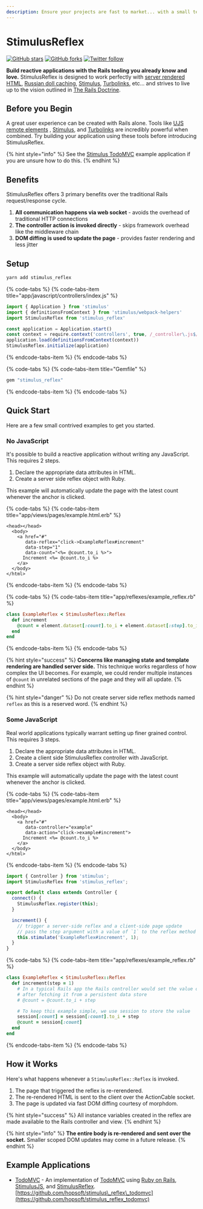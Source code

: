 ```yaml
---
description: Ensure your projects are fast to market... with a small team
---
```


# StimulusReflex

[![GitHub stars](https://img.shields.io/github/stars/hopsoft/stimulus_reflex?style=social)](https://github.com/hopsoft/stimulus_reflex)
[![GitHub forks](https://img.shields.io/github/forks/hopsoft/stimulus_reflex?style=social)](https://github.com/hopsoft/stimulus_reflex)
[![Twitter follow](https://img.shields.io/twitter/follow/hopsoft?style=social)](https://twitter.com/hopsoft)

**Build reactive applications with the Rails tooling you already know and love.** StimulusReflex is designed to work perfectly with [server rendered HTML](https://guides.rubyonrails.org/action_view_overview.html), [Russian doll caching](https://edgeguides.rubyonrails.org/caching_with_rails.html#russian-doll-caching), [Stimulus](https://stimulusjs.org/), [Turbolinks](https://www.youtube.com/watch?v=SWEts0rlezA), etc... and strives to live up to the vision outlined in [The Rails Doctrine](https://rubyonrails.org/doctrine/).

## Before you Begin

A great user experience can be created with Rails alone. Tools like [UJS remote elements](https://guides.rubyonrails.org/working_with_javascript_in_rails.html#remote-elements) , [Stimulus](https://stimulusjs.org/), and [Turbolinks](https://github.com/turbolinks/turbolinks) are incredibly powerful when combined. Try building your application using these tools before introducing StimulusReflex.

{% hint style="info" %}
See the [Stimulus TodoMVC](https://github.com/hopsoft/stimulus_todomvc) example application if you are unsure how to do this.
{% endhint %}

## Benefits

StimulusReflex offers 3 primary benefits over the traditional Rails request/response cycle.

1. **All communication happens via web socket** - avoids the overhead of traditional HTTP connections
2. **The controller action is invoked directly** - skips framework overhead like the middleware chain
3. **DOM diffing is used to update the page** - provides faster rendering and less jitter

## Setup

```bash
yarn add stimulus_reflex
```

{% code-tabs %}
{% code-tabs-item title="app/javascript/controllers/index.js" %}
```javascript
import { Application } from 'stimulus'
import { definitionsFromContext } from 'stimulus/webpack-helpers'
import StimulusReflex from 'stimulus_reflex'

const application = Application.start()
const context = require.context('controllers', true, /_controller\.js$/)
application.load(definitionsFromContext(context))
StimulusReflex.initialize(application)
```
{% endcode-tabs-item %}
{% endcode-tabs %}

{% code-tabs %}
{% code-tabs-item title="Gemfile" %}
```ruby
gem "stimulus_reflex"
```
{% endcode-tabs-item %}
{% endcode-tabs %}

## Quick Start

Here are a few small contrived examples to get you started.

### No JavaScript

It's possible to build a reactive application without writing any JavaScript. This requires 2 steps.

1. Declare the appropriate data attributes in HTML.
2. Create a server side reflex object with Ruby.

This example will automatically update the page with the latest count whenever the anchor is clicked.

{% code-tabs %}
{% code-tabs-item title="app/views/pages/example.html.erb" %}
```text
<head></head>
  <body>
    <a href="#"
       data-reflex="click->ExampleReflex#increment"
       data-step="1"
       data-count="<%= @count.to_i %>">
      Increment <%= @count.to_i %>
    </a>
  </body>
</html>
```
{% endcode-tabs-item %}
{% endcode-tabs %}

{% code-tabs %}
{% code-tabs-item title="app/reflexes/example\_reflex.rb" %}
```ruby
class ExampleReflex < StimulusReflex::Reflex
  def increment
    @count = element.dataset[:count].to_i + element.dataset[:step].to_i
  end
end
```
{% endcode-tabs-item %}
{% endcode-tabs %}

{% hint style="success" %}
**Concerns like managing state and template rendering are handled server side.** This technique works regardless of how complex the UI becomes. For example, we could render multiple instances of `@count` in unrelated sections of the page and they will all update.
{% endhint %}

{% hint style="danger" %}
Do not create server side reflex methods named `reflex` as this is a reserved word.
{% endhint %}

### Some JavaScript

Real world applications typically warrant setting up finer grained control. This requires 3 steps.

1. Declare the appropriate data attributes in HTML.
2. Create a client side StimulusReflex controller with JavaScript.
3. Create a server side reflex object with Ruby.

This example will automatically update the page with the latest count whenever the anchor is clicked.

{% code-tabs %}
{% code-tabs-item title="app/views/pages/example.html.erb" %}
```text
<head></head>
  <body>
    <a href="#"
       data-controller="example"
       data-action="click->example#increment">
      Increment <%= @count.to_i %>
    </a>
  </body>
</html>
```
{% endcode-tabs-item %}
{% endcode-tabs %}

```javascript
import { Controller } from 'stimulus';
import StimulusReflex from 'stimulus_reflex';

export default class extends Controller {
  connect() {
    StimulusReflex.register(this);
  }

  increment() {
    // trigger a server-side reflex and a client-side page update
    // pass the step argument with a value of `1` to the reflex method
    this.stimulate('ExampleReflex#increment', 1);
  }
}
```

{% code-tabs %}
{% code-tabs-item title="app/reflexes/example\_reflex.rb" %}
```ruby
class ExampleReflex < StimulusReflex::Reflex
  def increment(step = 1)
    # In a typical Rails app the Rails controller would set the value of @count
    # after fetching it from a persistent data store
    # @count = @count.to_i + step

    # To keep this example simple, we use session to store the value
    session[:count] = session[:count].to_i + step
    @count = session[:count]
  end
end
```
{% endcode-tabs-item %}
{% endcode-tabs %}

## How it Works

Here's what happens whenever a `StimulusReflex::Reflex` is invoked.

1. The page that triggered the reflex is re-rerendered.
2. The re-rendered HTML is sent to the client over the ActionCable socket.
3. The page is updated via fast DOM diffing courtesy of morphdom.

{% hint style="success" %}
All instance variables created in the reflex are made available to the Rails controller and view.
{% endhint %}

{% hint style="info" %}
**The entire body is re-rendered and sent over the socket.** Smaller scoped DOM updates may come in a future release.
{% endhint %}

## Example Applications

* [TodoMVC](https://stimulus-reflex-todomvc.herokuapp.com) - An implementation of [TodoMVC](http://todomvc.com/) using [Ruby on Rails](https://rubyonrails.org/), [StimulusJS](https://stimulusjs.org/), and [StimulusReflex](https://github.com/hopsoft/stimulus_reflex). [https://github.com/hopsoft/stimulus\_reflex\_todomvc](https://github.com/hopsoft/stimulus_reflex_todomvc)

